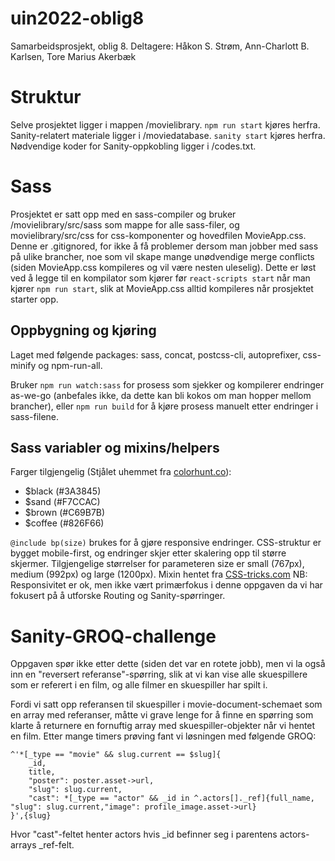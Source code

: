 # uin2022-oblig8
Samarbeidsprosjekt, oblig 8.
Deltagere: Håkon S. Strøm, Ann-Charlott B. Karlsen, Tore Marius Akerbæk

# Struktur
Selve prosjektet ligger i mappen /movielibrary. `npm run start` kjøres herfra. Sanity-relatert materiale ligger i /moviedatabase. `sanity start` kjøres herfra. Nødvendige koder for Sanity-oppkobling ligger i /codes.txt.

# Sass
Prosjektet er satt opp med en sass-compiler og bruker /movielibrary/src/sass som mappe for alle sass-filer, og movielibrary/src/css for css-komponenter og hovedfilen MovieApp.css. Denne er .gitignored, for ikke å få problemer dersom man jobber med sass på ulike brancher, noe som vil skape mange unødvendige merge conflicts (siden MovieApp.css kompileres og vil være nesten uleselig). Dette er løst ved å legge til en kompilator som kjører før `react-scripts start` når man kjører `npm run start`, slik at MovieApp.css alltid kompileres når prosjektet starter opp.

## Oppbygning og kjøring
Laget med følgende packages: sass, concat, postcss-cli, autoprefixer, css-minify og npm-run-all.

Bruker `npm run watch:sass` for prosess som sjekker og kompilerer endringer as-we-go (anbefales ikke, da dette kan bli kokos om man hopper mellom brancher), eller `npm run build` for å kjøre prosess manuelt etter endringer i sass-filene.

## Sass variabler og mixins/helpers
Farger tilgjengelig (Stjålet uhemmet fra [colorhunt.co](https://colorhunt.co/palette/3a3845f7ccacc69b7b826f66)): 
* $black (#3A3845)
* $sand (#F7CCAC)
* $brown (#C69B7B)
* $coffee (#826F66)

`@include bp(size)` brukes for å gjøre responsive endringer. CSS-struktur er bygget mobile-first, og endringer skjer etter skalering opp til større skjermer. Tilgjengelige størrelser for parameteren size er small (767px), medium (992px) og large (1200px). Mixin hentet fra [CSS-tricks.com](https://css-tricks.com/snippets/sass/mixin-manage-breakpoints/) NB: Responsivitet er ok, men ikke vært primærfokus i denne oppgaven da vi har fokusert på å utforske Routing og Sanity-spørringer.

# Sanity-GROQ-challenge
Oppgaven spør ikke etter dette (siden det var en rotete jobb), men vi la også inn en "reversert referanse"-spørring, slik at vi kan vise alle skuespillere som er referert i en film, og alle filmer en skuespiller har spilt i.

Fordi vi satt opp referansen til skuespiller i movie-document-schemaet som en array med referanser, måtte vi grave lenge for å finne en spørring som klarte å returnere en fornuftig array med skuespiller-objekter når vi hentet en film. Etter mange timers prøving fant vi løsningen med følgende GROQ:
```
^'*[_type == "movie" && slug.current == $slug]{
    _id,
    title,
    "poster": poster.asset->url,
    "slug": slug.current,
    "cast": *[_type == "actor" && _id in ^.actors[]._ref]{full_name, "slug": slug.current,"image": profile_image.asset->url}
}',{slug}
```
Hvor "cast"-feltet henter actors hvis _id befinner seg i parentens actors-arrays _ref-felt.